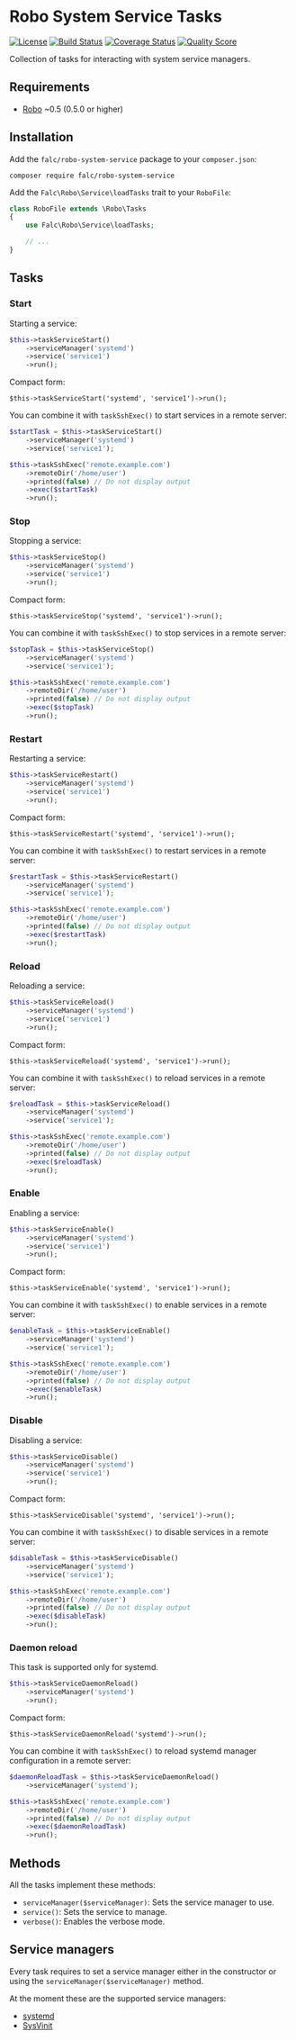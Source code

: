 # Robo System Service Tasks

[![License](https://img.shields.io/packagist/l/falc/robo-system-service.svg?style=flat-square)](LICENSE)
[![Build Status](https://img.shields.io/travis/Falc/RoboSystemService.svg?style=flat-square)](https://travis-ci.org/Falc/RoboSystemService)
[![Coverage Status](https://img.shields.io/scrutinizer/coverage/g/Falc/RoboSystemService.svg?style=flat-square)](https://scrutinizer-ci.com/g/Falc/RoboSystemService/)
[![Quality Score](https://img.shields.io/scrutinizer/g/Falc/RoboSystemService.svg?style=flat-square)](https://scrutinizer-ci.com/g/Falc/RoboSystemService/)

Collection of tasks for interacting with system service managers.

## Requirements

+ [Robo](http://robo.li/) ~0.5 (0.5.0 or higher)

## Installation

Add the `falc/robo-system-service` package to your `composer.json`:

```
composer require falc/robo-system-service
```

Add the `Falc\Robo\Service\loadTasks` trait to your `RoboFile`:

```php
class RoboFile extends \Robo\Tasks
{
    use Falc\Robo\Service\loadTasks;

    // ...
}
```

## Tasks

### Start

Starting a service:

``` php
$this->taskServiceStart()
    ->serviceManager('systemd')
    ->service('service1')
    ->run();
```

Compact form:

```
$this->taskServiceStart('systemd', 'service1')->run();
```

You can combine it with `taskSshExec()` to start services in a remote server:

```php
$startTask = $this->taskServiceStart()
    ->serviceManager('systemd')
    ->service('service1');

$this->taskSshExec('remote.example.com')
    ->remoteDir('/home/user')
    ->printed(false) // Do not display output
    ->exec($startTask)
    ->run();
```

### Stop

Stopping a service:

``` php
$this->taskServiceStop()
    ->serviceManager('systemd')
    ->service('service1')
    ->run();
```

Compact form:

```
$this->taskServiceStop('systemd', 'service1')->run();
```

You can combine it with `taskSshExec()` to stop services in a remote server:

```php
$stopTask = $this->taskServiceStop()
    ->serviceManager('systemd')
    ->service('service1');

$this->taskSshExec('remote.example.com')
    ->remoteDir('/home/user')
    ->printed(false) // Do not display output
    ->exec($stopTask)
    ->run();
```

### Restart

Restarting a service:

``` php
$this->taskServiceRestart()
    ->serviceManager('systemd')
    ->service('service1')
    ->run();
```

Compact form:

```
$this->taskServiceRestart('systemd', 'service1')->run();
```

You can combine it with `taskSshExec()` to restart services in a remote server:

```php
$restartTask = $this->taskServiceRestart()
    ->serviceManager('systemd')
    ->service('service1');

$this->taskSshExec('remote.example.com')
    ->remoteDir('/home/user')
    ->printed(false) // Do not display output
    ->exec($restartTask)
    ->run();
```

### Reload

Reloading a service:

``` php
$this->taskServiceReload()
    ->serviceManager('systemd')
    ->service('service1')
    ->run();
```

Compact form:

```
$this->taskServiceReload('systemd', 'service1')->run();
```

You can combine it with `taskSshExec()` to reload services in a remote server:

```php
$reloadTask = $this->taskServiceReload()
    ->serviceManager('systemd')
    ->service('service1');

$this->taskSshExec('remote.example.com')
    ->remoteDir('/home/user')
    ->printed(false) // Do not display output
    ->exec($reloadTask)
    ->run();
```

### Enable

Enabling a service:

``` php
$this->taskServiceEnable()
    ->serviceManager('systemd')
    ->service('service1')
    ->run();
```

Compact form:

```
$this->taskServiceEnable('systemd', 'service1')->run();
```

You can combine it with `taskSshExec()` to enable services in a remote server:

```php
$enableTask = $this->taskServiceEnable()
    ->serviceManager('systemd')
    ->service('service1');

$this->taskSshExec('remote.example.com')
    ->remoteDir('/home/user')
    ->printed(false) // Do not display output
    ->exec($enableTask)
    ->run();
```

### Disable

Disabling a service:

``` php
$this->taskServiceDisable()
    ->serviceManager('systemd')
    ->service('service1')
    ->run();
```

Compact form:

```
$this->taskServiceDisable('systemd', 'service1')->run();
```

You can combine it with `taskSshExec()` to disable services in a remote server:

```php
$disableTask = $this->taskServiceDisable()
    ->serviceManager('systemd')
    ->service('service1');

$this->taskSshExec('remote.example.com')
    ->remoteDir('/home/user')
    ->printed(false) // Do not display output
    ->exec($disableTask)
    ->run();
```

### Daemon reload

This task is supported only for systemd.

``` php
$this->taskServiceDaemonReload()
    ->serviceManager('systemd')
    ->run();
```

Compact form:

```
$this->taskServiceDaemonReload('systemd')->run();
```

You can combine it with `taskSshExec()` to reload systemd manager configuration in a remote server:

```php
$daemonReloadTask = $this->taskServiceDaemonReload()
    ->serviceManager('systemd');

$this->taskSshExec('remote.example.com')
    ->remoteDir('/home/user')
    ->printed(false) // Do not display output
    ->exec($daemonReloadTask)
    ->run();
```

## Methods

All the tasks implement these methods:
 * `serviceManager($serviceManager)`: Sets the service manager to use.
 * `service()`: Sets the service to manage.
 * `verbose()`: Enables the verbose mode.

## Service managers

Every task requires to set a service manager either in the constructor or using the `serviceManager($serviceManager)` method.

At the moment these are the supported service managers:
* [systemd](http://www.freedesktop.org/wiki/Software/systemd/)
* [SysVinit](http://savannah.nongnu.org/projects/sysvinit)
